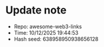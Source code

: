 ﻿# Update note
- Repo: awesome-web3-links
- Time: 10/12/2025 19:44:53
- Hash seed: 638958950938656128
